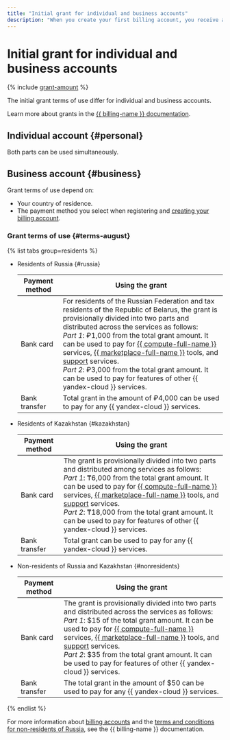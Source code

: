 ```yaml
---
title: "Initial grant for individual and business accounts"
description: "When you create your first billing account, you receive an initial grant. It can be given only once to an individual or legal entity provided that you have never purchased {{ yandex-cloud }} services or activated the trial period before."
---
```


# Initial grant for individual and business accounts


{% include [grant-amount](_includes/grant-amount.md) %}


The initial grant terms of use differ for individual and business accounts.


Learn more about grants in the [{{ billing-name }} documentation](../billing/concepts/bonus-account.md).


## Individual account {#personal}





Both parts can be used simultaneously.


## Business account {#business}

Grant terms of use depend on:
* Your country of residence.
* The payment method you select when registering and [creating your billing account](../billing/quickstart/index.md).

### Grant terms of use {#terms-august}

{% list tabs group=residents %}

- Residents of Russia {#russia}

   | Payment method | Using the grant |
   --- | ---
   | Bank card | For residents of the Russian Federation and tax residents of the Republic of Belarus, the grant is provisionally divided into two parts and distributed across the services as follows:<br>_Part 1_: ₽1,000 from the total grant amount. It can be used to pay for [{{ compute-full-name }}](/services/compute) services, [{{ marketplace-full-name }}](/marketplace) tools, and [support](../support) services.<br>_Part 2_: ₽3,000 from the total grant amount. It can be used to pay for features of other {{ yandex-cloud }} services. |
   | Bank transfer | Total grant in the amount of ₽4,000 can be used to pay for any {{ yandex-cloud }} services. |

- Residents of Kazakhstan {#kazakhstan}

   | Payment method | Using the grant |
   --- | ---
   | Bank card | The grant is provisionally divided into two parts and distributed among services as follows:<br>_Part 1_: ₸6,000 from the total grant amount. It can be used to pay for [{{ compute-full-name }}](/services/compute) services, [{{ marketplace-full-name }}](/marketplace) tools, and [support](../support) services.<br>_Part 2_: ₸18,000 from the total grant amount. It can be used to pay for features of other {{ yandex-cloud }} services. |
   | Bank transfer | Total grant can be used to pay for any {{ yandex-cloud }} services. |

- Non-residents of Russia and Kazakhstan {#nonresidents}

   | Payment method | Using the grant |
   --- | ---
   | Bank card | The grant is provisionally divided into two parts and distributed across the services as follows:<br>_Part 1_: $15 of the total grant amount. It can be used to pay for [{{ compute-full-name }}](/services/compute) services, [{{ marketplace-full-name }}](/marketplace) tools, and [support](../support) services.<br>_Part 2_: $35 from the total grant amount. It can be used to pay for features of other {{ yandex-cloud }} services. |
   | Bank transfer | The total grant in the amount of $50 can be used to pay for any {{ yandex-cloud }} services. |

{% endlist %}


For more information about [billing accounts](../billing/concepts/billing-account.md) and the [terms and conditions for non-residents of Russia](../billing/qa/non-resident.md), see the {{ billing-name }} documentation.

